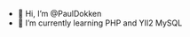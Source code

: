 - 👋 Hi, I’m @PaulDokken
- 🌱 I’m currently learning PHP and YII2 MySQL

<!---
PaulDokken/PaulDokken is a ✨ special ✨ repository because its `README.md` (this file) appears on your GitHub profile.
You can click the Preview link to take a look at your changes.
--->
